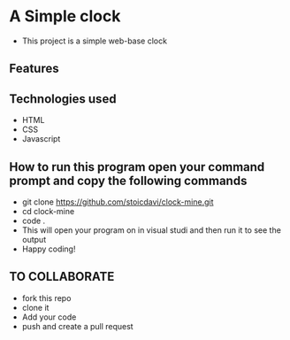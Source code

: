 # A Simple clock
- This project is a simple web-base clock

## Features

## Technologies used
- HTML
- CSS
- Javascript

## How to run this program open your command prompt and copy the following commands
- git clone https://github.com/stoicdavi/clock-mine.git
- cd clock-mine
- code .
- This will open your program on in visual studi and then run it to see the output
- Happy coding!


## TO COLLABORATE
- fork this repo
- clone it
- Add your code
- push and create a pull request